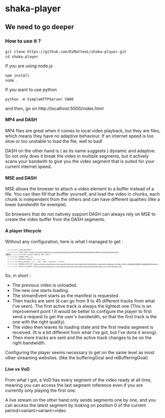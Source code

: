 # shaka-player

## We need to go deeper

### How to use it ?

```
git clone https://github.com/DiMatteoL/shaka-player.git
cd shaka-player
```

If you are using node.js
```
npm install
node .
```
If you want to use python
```
python -m SimpleHTTPServer 5000
```

and then, go on http://localhost:5000/index.html

#### MP4 and DASH

MP4 files are great when it comes to local video playback, but they are files, which means they have no adaptive behaviour. If an internet speed is too slow or too unstable to load the file, well to bad!

DASH on the other hand is ( as its name suggests ) dynamic and adaptive. So not only does it break the video in multiple segments, but it actively scans your bandwith to give you the video segment that is suited for your current internet speed.

#### MSE and DASH

MSE allows the browser to attach a video element to a buffer instead of a file. You can then fill that buffer yourself, and load the video in chunks, each chunk is independent from the others and can have different qualities (like a lower bandwidth for exemple).

So browsers that do not natively support DASH can always rely on MSE to create the video buffer from the DASH segments.

#### A player lifecycle

Without any configuration, here is what I managed to get : 

![life-cycle](./asset/img/life-cycle.png)

So, in short : 
* The previous video is unloaded.
* The new one starts loading.
* The streamEvent starts as the manifest is requested. 
* Then tracks are sent (it can go from 9 to 45 different tracks from what I've seen). The first active track is always the lightest one (This is an improvement point ! It would be better to configure the player to first send a request to get the user's bandwidth, so that the first track is the one with the right quality).
* The video then leaves its loading state and the first media segment is received. (It is a bit different from what I've got, but I've done it wrong).
* Then more tracks are sent and the active track changes to be on the right bandwidth.

Configuring the player seems necessary to get on the same level as most other streaming websites. (like the bufferingGoal and reBufferingGoal)

#### Live vs VoD

From what I got, a VoD has every segment of the video ready at all time, meaning you can access the last segment reference even if you are currently only playing the first one. 

A live stream on the other hand only sends segments one by one, and you can access the latest segment by looking on position 0 of the current period>variant>variant>video.

